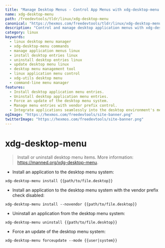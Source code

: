 ```yaml
---
title: "Manage Desktop Menus - Control App Menus with xdg-desktop-menu | Online Free DevTools by Hexmos"
name: xdg-desktop-menu
path: /freedevtools/tldr/linux/xdg-desktop-menu
canonical: "https://hexmos.com/freedevtools/tldr/linux/xdg-desktop-menu/"
description: "Control and manage desktop application menus with xdg-desktop-menu.  Install, uninstall, and update desktop menu entries easily. Free online tool, no registration required."
category: linux
keywords:
  - linux desktop menu manager
  - xdg-desktop-menu commands
  - manage application menus linux
  - install desktop entries linux
  - uninstall desktop entries linux
  - update desktop menu linux
  - desktop menu management tool
  - linux application menu control
  - xdg-utils desktop menu
  - command-line menu manager
features:
  - Install desktop application menu entries.
  - Uninstall desktop application menu entries.
  - Force an update of the desktop menu system.
  - Manage menu entries with vendor prefix control.
  - Integrate applications seamlessly into the desktop environment's menu.
ogImage: "https://hexmos.com/freedevtools/site-banner.png"
twitterImage: "https://hexmos.com/freedevtools/site-banner.png"
---
```


# xdg-desktop-menu

> Install or uninstall desktop menu items.
> More information: <https://manned.org/xdg-desktop-menu>.

- Install an application to the desktop menu system:

`xdg-desktop-menu install {{path/to/file.desktop}}`

- Install an application to the desktop menu system with the vendor prefix check disabled:

`xdg-desktop-menu install --novendor {{path/to/file.desktop}}`

- Uninstall an application from the desktop menu system:

`xdg-desktop-menu uninstall {{path/to/file.desktop}}`

- Force an update of the desktop menu system:

`xdg-desktop-menu forceupdate --mode {{user|system}}`
